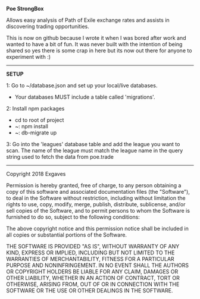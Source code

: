 **Poe StrongBox**

Allows easy analysis of Path of Exile exchange rates and assists in discovering trading opportunities.

This is now on github because I wrote it when I was bored after work and wanted to have a bit of fun. It was never built with the intention of being shared so yes there is some crap in here but its now out there for anyone to experiment with :)

---

**SETUP**

1: Go to ~/database.json and set up your local/live databases.

* Your databases MUST include a table called 'migrations'.

2: Install npm packages

* cd to root of project
* ~: npm install
* ~: db-migrate up

3: Go into the 'leagues' database table and add the league you want to scan. The name of the league must match the league name in the query string used to fetch the data from poe.trade

---

Copyright 2018 Exgaves

Permission is hereby granted, free of charge, to any person obtaining a copy of this software and associated documentation files (the "Software"), to deal in the Software without restriction, including without limitation the rights to use, copy, modify, merge, publish, distribute, sublicense, and/or sell copies of the Software, and to permit persons to whom the Software is furnished to do so, subject to the following conditions:

The above copyright notice and this permission notice shall be included in all copies or substantial portions of the Software.

THE SOFTWARE IS PROVIDED "AS IS", WITHOUT WARRANTY OF ANY KIND, EXPRESS OR IMPLIED, INCLUDING BUT NOT LIMITED TO THE WARRANTIES OF MERCHANTABILITY, FITNESS FOR A PARTICULAR PURPOSE AND NONINFRINGEMENT. IN NO EVENT SHALL THE AUTHORS OR COPYRIGHT HOLDERS BE LIABLE FOR ANY CLAIM, DAMAGES OR OTHER LIABILITY, WHETHER IN AN ACTION OF CONTRACT, TORT OR OTHERWISE, ARISING FROM, OUT OF OR IN CONNECTION WITH THE SOFTWARE OR THE USE OR OTHER DEALINGS IN THE SOFTWARE.
